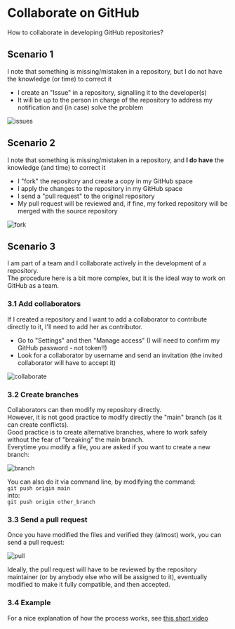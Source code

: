 # Collaborate on GitHub

How to collaborate in developing GitHub repositories?

## Scenario 1

I note that something is missing/mistaken in a repository, but I do not have the knowledge (or time) to correct it

- I create an "Issue" in a repository, signalling it to the developer(s)
- It will be up to the person in charge of the repository to address my notification and (in case) solve the problem

![issues](https://user-images.githubusercontent.com/29945305/148434990-78a2cb12-1f57-47c8-be07-00c90aa51e03.png)

## Scenario 2

I note that something is missing/mistaken in a repository, and **I do have** the knowledge (and time) to correct it

- I "fork" the repository and create a copy in my GitHub space
- I apply the changes to the repository in my GitHub space
- I send a "pull request" to the original repository
- My pull request will be reviewed and, if fine, my forked repository will be merged with the source repository

![fork](https://user-images.githubusercontent.com/29945305/148435020-5e277d02-5c6b-4d10-8d46-6a1016368def.png)

## Scenario 3

I am part of a team and I collaborate actively in the development of a repository.  
The procedure here is a bit more complex, but it is the ideal way to work on GitHub as a team.

### 3.1 Add collaborators

If I created a repository and I want to add a collaborator to contribute directly to it, I'll need to add her as contributor.
- Go to "Settings" and then "Manage access" (I will need to confirm my GitHub password - not token!!)
- Look for a collaborator by username and send an invitation (the invited collaborator will have to accept it)

![collaborate](https://user-images.githubusercontent.com/29945305/148435020-5e277d02-5c6b-4d10-8d46-6a1016368def.png)

### 3.2 Create branches

Collaborators can then modify my repository directly.  
However, it is not good practice to modify directly the "main" branch (as it can create conflicts).  
Good practice is to create alternative branches, where to work safely without the fear of "breaking" the main branch.  
Everytime you modify a file, you are asked if you want to create a new branch:  

![branch](https://user-images.githubusercontent.com/29945305/148435020-5e277d02-5c6b-4d10-8d46-6a1016368def.png)

You can also do it via command line, by modifying the command:  
`git push origin main`  
into:  
`git push origin other_branch`  

### 3.3 Send a pull request

Once you have modified the files and verified they (almost) work, you can send a pull request:  

![pull](https://user-images.githubusercontent.com/29945305/148435020-5e277d02-5c6b-4d10-8d46-6a1016368def.png)

Ideally, the pull request will have to be reviewed by the repository maintainer (or by anybody else who will be assigned to it), eventually modified to make it fully compatible, and then accepted.  

### 3.4 Example

For a nice explanation of how the process works, see [this short video](https://youtu.be/w3jLJU7DT5E)
